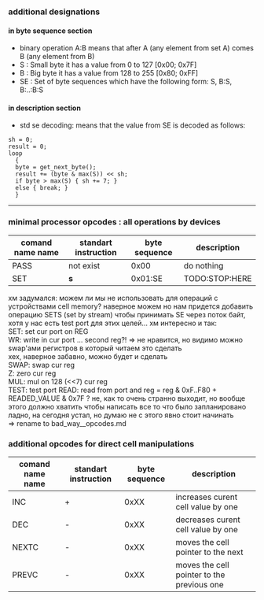 ### additional designations
#### in byte sequence section
+ binary operation A:B means that after A (any element from set A) comes B (any element from B)
+ S : Small byte it has a value from 0 to 127 [0x00; 0x7F]  
+ B : Big byte it has a value from 128 to 255 [0x80; 0xFF]
+ SE : Set of byte sequences which have the following form: S, B:S, B:..:B:S  
#### in description section
+ std se decoding: means that the value from SE is decoded as follows:  
```
sh = 0;
result = 0;
loop 
  {
  byte = get_next_byte();
  result += (byte & max(S)) << sh;
  if byte > max(S) { sh += 7; }
  else { break; } 
  }
```

-------------------

### minimal processor opcodes : all operations by devices
| comand name name | standart instruction | byte sequence | description |
|--|--|--|--|
| PASS | not exist | 0x00 |do nothing|
| SET | **s** | 0x01:SE | TODO:STOP:HERE |

хм задумался: можем ли мы не использовать для операций с устройствами cell memory? 
наверное можем но нам придется добавить операцию SETS (set by stream) чтобы принимать SE через поток байт, хотя у нас есть test port для этих целей... хм интересно
и так:  
SET: set cur port on REG  
WR: write in cur port ... second reg?! => не нравится, но видимо можно swap'ами регистров в который читаем это сделать  
хех, наверное забавно, можно будет и сделать  
SWAP: swap cur reg  
Z: zero cur reg  
MUL: mul on 128 (<<7) cur reg  
TEST: test port
READ: read from port and reg = reg & 0xF..F80 + READED_VALUE & 0x7F ? 
не, как то очень странно выходит, но вообще этого должно хватить чтобы написать все то что было запланировано  
ладно, на сегодня устал, но думаю не с этого явно стоит начинать  
=> rename to bad_way__opcodes.md


### additional opcodes for direct cell manipulations 
| comand name name | standart instruction | byte sequence | description |
|--|--|--|--|
| INC | + | 0xXX | increases curent cell value by one |
| DEC | - | 0xXX | decreases curent cell value by one |
| NEXTC | - | 0xXX | moves the cell pointer to the next |
| PREVC | - | 0xXX | moves the cell pointer to the previous one |
